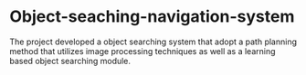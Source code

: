 # Object-seaching-navigation-system
The project developed a object searching system that adopt a path planning method that utilizes image processing techniques as well as a learning based object searching module.
